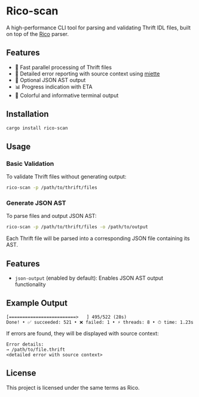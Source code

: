 # Rico-scan

A high-performance CLI tool for parsing and validating Thrift IDL files, built on top of the [Rico](https://crates.io/crates/rico) parser.

## Features

- 🚀 Fast parallel processing of Thrift files
- 🎯 Detailed error reporting with source context using [miette](https://crates.io/crates/miette)
- 📝 Optional JSON AST output
- 📊 Progress indication with ETA
- 🎨 Colorful and informative terminal output

## Installation

```bash
cargo install rico-scan
```

## Usage

### Basic Validation

To validate Thrift files without generating output:

```bash
rico-scan -p /path/to/thrift/files
```

### Generate JSON AST

To parse files and output JSON AST:

```bash
rico-scan -p /path/to/thrift/files -o /path/to/output
```

Each Thrift file will be parsed into a corresponding JSON file containing its AST.

## Features

- `json-output` (enabled by default): Enables JSON AST output functionality

## Example Output

```
[=========================>   ] 495/522 (28s)
Done! • ✅ succeeded: 521 • ❌ failed: 1 • ⚡ threads: 8 • ⏱ time: 1.23s
```

If errors are found, they will be displayed with source context:

```
Error details:
→ /path/to/file.thrift
<detailed error with source context>
```

## License

This project is licensed under the same terms as Rico.
